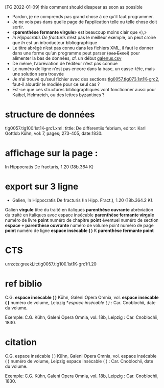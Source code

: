 [FG 2022-01-09] this comment should disapear as soon as possible
* Pardon, je ne comprends pas grand chose à ce qu’il faut programmer.
* Je ne vois pas dans quelle page de l’application telle ou telle chose doit sortir.
* «**parenthèse fermante virgule**» est beaucoup moins clair que «),»
* _In Hippocratis De fracturis_ n’est pas le meilleur exemple, on peut croire que _In_ est un introducteur bibliographique
* Le titre abrégé n’est pas connu dans les fichiers XML, il faut le donner dans une forme qu’un programme peut parser (~~pas Excel~~) pour alimenter la bas de données, cf. un début [galenus.csv](https://github.com/galenus-verbatim/verbapy/blob/main/docs/galenus.csv)
* De même, l’abréviation de l’éditeur n’est pas connue
* Le numéro de ligne n’est pas encore dans la base, un casse-tête, mais une solution sera trouvée
* Je n’ai trouvé qu’seul fichier avec des sections [tlg0057.tlg073.1st1K-grc2](https://github.com/OpenGreekAndLatin/First1KGreek/blob/master/data/tlg0057/tlg073/tlg0057.tlg073.1st1K-grc2.xml#L104), faut-il alourdir le modèle pour ce seul cas ?
* Est-ce que ces structures bibliographiques vont fonctionner aussi pour Kaibel, Helmreich, ou des lettres byzantines ?


# structure de données 
tlg0057.tlg100.1st1K-grc1.xml: tittle: De differentiis febrium, editor: Karl Gottlob Kühn, vol: 7, pages; 273-405, date:1830.

# affichage sur la page :
In Hippocratis De fracturis, 1.20 (18b.364 K) 
# export sur 3 ligne

* Galien, In Hippocratis De fracturis (In Hipp. Fract.), 1.20 (18b.364.2 K).


Galien **virgule** titre du traité en italiques **parenthèse ouvrante** abréviation du traité en italiques avec espace insécable **parenthèse fermante virgule** numéro de livre **point** numéro de chapitre **point** éventuel numéro de section **espace + parenthèse ouvrante** numéro de volume point numéro de page **point** numéro de ligne **espace insécable (&nbsp;)** K **parenthèse fermante point**


# CTS
urn:cts:greekLit:tlg0057.tlg100.1st1K-grc1:1.20

# ref biblio 
C.G. **espace insécable (&nbsp;)** Kühn, Galeni Opera Omnia, vol. **espace insécable (&nbsp;)** numéro de volume,  Leipzig **espace insécable (&nbsp;)* : Car. Cnoblochii, date du volume.

Exemple: C.G. Kühn, Galeni Opera Omnia, vol. 18b, Leipzig : Car. Cnoblochii, 1830.

# citation 
C.G. espace insécable (&nbsp;) Kühn, Galeni Opera Omnia, vol. espace insécable (&nbsp;) numéro de volume,  Leipzig espace insécable (&nbsp;) : Car. Cnoblochii, date du volume.

Exemple: C.G. Kühn, Galeni Opera Omnia, vol. 18b, Leipzig : Car. Cnoblochii, 1830.
